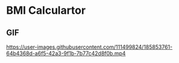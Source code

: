# BMI Calculartor


## GIF
https://user-images.githubusercontent.com/111499824/185853761-64b4368d-a6f5-42a3-9f1b-7b77c42d8f0b.mp4

